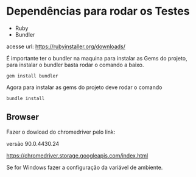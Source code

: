 # Dependências para rodar os Testes 

- Ruby
- Bundler 

acesse url: https://rubyinstaller.org/downloads/

É importante ter o bundler na maquina para instalar as Gems do projeto, 
para instalar o bundler basta rodar o comando a baixo. 

````
gem install bundler
````

Agora para instalar as gems do projeto 
deve rodar o comando 

````
bundle install
````

## Browser

Fazer o dowload do chromedriver pelo link:

versão 90.0.4430.24

https://chromedriver.storage.googleapis.com/index.html

Se for Windows fazer a configuração da variável de ambiente. 
